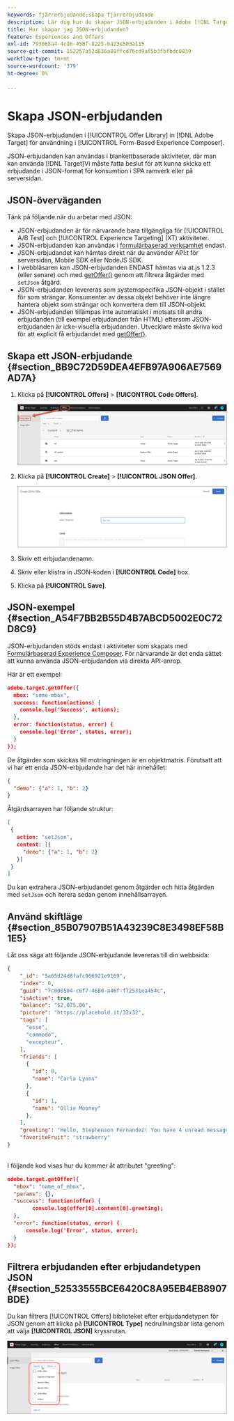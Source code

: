 ```yaml
---
keywords: fjärrerbjudande;skapa fjärrerbjudande
description: Lär dig hur du skapar JSON-erbjudanden i Adobe [!DNL Target] för användning i den formulärbaserade Experience Composer. JSON-erbjudanden är användbara för SPA ramverk eller integreringar på serversidan.
title: Hur skapar jag JSON-erbjudanden?
feature: Experiences and Offers
exl-id: 793665a4-4cd6-458f-8225-ba23e503a115
source-git-commit: 152257a52d836a88ffcd76cd9af5b3fbfbdc0839
workflow-type: tm+mt
source-wordcount: '379'
ht-degree: 0%

---
```


# Skapa JSON-erbjudanden

Skapa JSON-erbjudanden i [!UICONTROL Offer Library] in [!DNL Adobe Target] för användning i [!UICONTROL Form-Based Experience Composer].

JSON-erbjudanden kan användas i blankettbaserade aktiviteter, där man kan använda [!DNL Target]Vi måste fatta beslut för att kunna skicka ett erbjudande i JSON-format för konsumtion i SPA ramverk eller på serversidan.

## JSON-överväganden

Tänk på följande när du arbetar med JSON:

* JSON-erbjudanden är för närvarande bara tillgängliga för [!UICONTROL A/B Test] och [!UICONTROL Experience Targeting] (XT) aktiviteter.
* JSON-erbjudanden kan användas i [formulärbaserad verksamhet](/help/main/c-experiences/form-experience-composer.md) endast.
* JSON-erbjudandet kan hämtas direkt när du använder API:t för serversidan, Mobile SDK eller NodeJS SDK.
* I webbläsaren kan JSON-erbjudanden ENDAST hämtas via at.js 1.2.3 (eller senare) och med [getOffer()](/help/main/c-implementing-target/c-implementing-target-for-client-side-web/adobe-target-getoffer.md) genom att filtrera åtgärder med `setJson` åtgärd.
* JSON-erbjudanden levereras som systemspecifika JSON-objekt i stället för som strängar. Konsumenter av dessa objekt behöver inte längre hantera objekt som strängar och konvertera dem till JSON-objekt.
* JSON-erbjudanden tillämpas inte automatiskt i motsats till andra erbjudanden (till exempel erbjudanden från HTML) eftersom JSON-erbjudanden är icke-visuella erbjudanden. Utvecklare måste skriva kod för att explicit få erbjudandet med [getOffer()](/help/main/c-implementing-target/c-implementing-target-for-client-side-web/adobe-target-getoffer.md).

## Skapa ett JSON-erbjudande {#section_BB9C72D59DEA4EFB97A906AE7569AD7A}

1. Klicka på **[!UICONTROL Offers]** > **[!UICONTROL Code Offers]**.

   ![Erbjudanden > fliken Koderbjudanden](/help/main/c-experiences/c-manage-content/assets/code-offers-tab.png)

1. Klicka på **[!UICONTROL Create]** > **[!UICONTROL JSON Offer]**.

   ![](assets/offer-json.png)

1. Skriv ett erbjudandenamn.
1. Skriv eller klistra in JSON-koden i **[!UICONTROL Code]** box.
1. Klicka på **[!UICONTROL Save]**.

## JSON-exempel {#section_A54F7BB2B55D4B7ABCD5002E0C72D8C9}

JSON-erbjudanden stöds endast i aktiviteter som skapats med [Formulärbaserad Experience Composer](/help/main/c-experiences/form-experience-composer.md). För närvarande är det enda sättet att kunna använda JSON-erbjudanden via direkta API-anrop.

Här är ett exempel:

```json
adobe.target.getOffer({ 
  mbox: "some-mbox", 
  success: function(actions) { 
    console.log('Success', actions); 
  }, 
  error: function(status, error) { 
    console.log('Error', status, error); 
  } 
});
```

De åtgärder som skickas till motringningen är en objektmatris. Förutsatt att vi har ett enda JSON-erbjudande har det här innehållet:

```json
{ 
  "demo": {"a": 1, "b": 2} 
}
```

Åtgärdsarrayen har följande struktur:

```json
[ 
 { 
   action: "setJson", 
   content: [{ 
     "demo": {"a": 1, "b": 2} 
   }] 
 }  
]
```

Du kan extrahera JSON-erbjudandet genom åtgärder och hitta åtgärden med `setJson` och iterera sedan genom innehållsarrayen.

## Använd skiftläge {#section_85B07907B51A43239C8E3498EF58B1E5}

Låt oss säga att följande JSON-erbjudande levereras till din webbsida:

```json
{ 
    "_id": "5a65d24d8fafc966921e9169", 
    "index": 0, 
    "guid": "7c006504-c6f7-468d-a46f-f72531ea454c", 
    "isActive": true, 
    "balance": "$2,075.06", 
    "picture": "https://placehold.it/32x32", 
    "tags": [ 
      "esse", 
      "commodo", 
      "excepteur", 
    ], 
    "friends": [ 
      { 
        "id": 0, 
        "name": "Carla Lyons" 
      }, 
      { 
        "id": 1, 
        "name": "Ollie Mooney" 
      }, 
    ], 
    "greeting": "Hello, Stephenson Fernandez! You have 4 unread messages.", 
    "favoriteFruit": "strawberry" 
} 
  
```

I följande kod visas hur du kommer åt attributet &quot;greeting&quot;:

```json
adobe.target.getOffer({   
  "mbox": "name_of_mbox", 
  "params": {}, 
  "success": function(offer) {           
        console.log(offer[0].content[0].greeting); 
  },   
  "error": function(status, error) {           
      console.log('Error', status, error); 
  } 
});
```

## Filtrera erbjudanden efter erbjudandetypen JSON {#section_52533555BCE6420C8A95EB4EB8907BDE}

Du kan filtrera [!UICONTROL Offers] biblioteket efter erbjudandetypen för JSON genom att klicka på **[!UICONTROL Type]** nedrullningsbar lista genom att välja **[!UICONTROL JSON]** kryssrutan.

![](assets/offer-json-filter.png)
